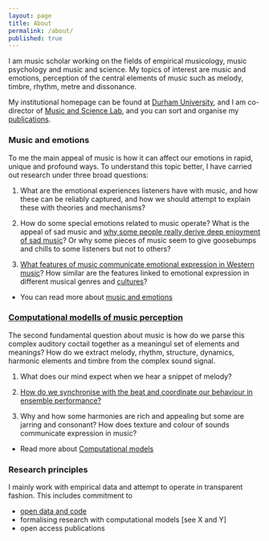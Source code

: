 ```yaml
---
layout: page
title: About
permalink: /about/
published: true
---
```


I am music scholar working on the fields of empirical musicology, music psychology and music and science. My topics of interest are music and emotions, perception of the central elements of music such as melody, timbre, rhythm, metre and dissonance.

My institutional homepage can be found at [Durham University](https://www.durham.ac.uk/staff/tuomas-eerola/), and I am co-director of [Music and Science Lab](https://musicscience.net/), and you can sort and organise my [publications](https://tuomaseerola.github.io/publications).

### Music and emotions

To me the main appeal of music is how it can affect our emotions in rapid, unique and profound ways. To understand this topic better, I have carried out research under three broad questions:

1. What are the emotional experiences listeners have with music, and how these can be reliably captured, and how we should attempt to explain these with theories and mechanisms? 

2. How do some special emotions related to music operate? What is the appeal of sad music and [why some people really derive deep enjoyment of sad music](https://musicscience.net/projects/music-emotions/sad-music/)? Or why some pieces of music seem to give goosebumps and chills to some listeners but not to others? 

3. [What features of music communicate emotional expression in Western music](https://musicscience.net/projects/music-emotions/music-properties/)? How similar are the features linked to emotional expression in different musical genres and [cultures](https://musicscience.net/cross-cultural-research-in-music-and-emotions/)? 

* You can read more about [music and emotions](_posts/2020-2-27-test.md)

### [Computational modells of music perception](_posts/2021-10-17-topic.md)

The second fundamental question about music is how do we parse this complex auditory coctail together as a meaningul set of elements and meanings? How do we extract melody, rhythm, structure, dynamics, harmonic elements and timbre from the complex sound signal. 

1. What does our mind expect when we hear a snippet of melody? 

2. [How do we synchronise with the beat and coordinate our behaviour in ensemble performance?](https://musicscience.net/projects/timing/iemp/) 

3. Why and how some harmonies are rich and appealing but some are jarring and consonant? How does texture and colour of sounds communicate expression in music?  

* Read more about [Computational models](_posts/2021-10-17-topic.md)

### Research principles

I mainly work with empirical data and attempt to operate in transparent fashion. This includes commitment to
* [open data and code](http://github.com/tuomaseerola/opendata/)
* formalising research with computational models [see X and Y]
* open access publications

